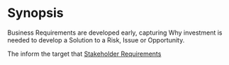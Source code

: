 # Synopsis #

Business Requirements are developed early, capturing Why investment is needed to develop a Solution to a Risk, Issue or Opportunity.

The inform the target that [Stakeholder Requirements](../03.Stakeholders/)